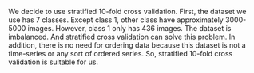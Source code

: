 We decide to use stratified 10-fold cross validation. First, the dataset we use has 7 classes. Except class 1, other class have approximately 3000-5000 images. However, class 1 only has 436 images. The dataset is imbalanced. And stratified cross validation can solve this problem. In addition, there is no need for ordering data because this dataset is not a time-series or any sort of ordered series. So, stratified 10-fold cross validation is suitable for us.
